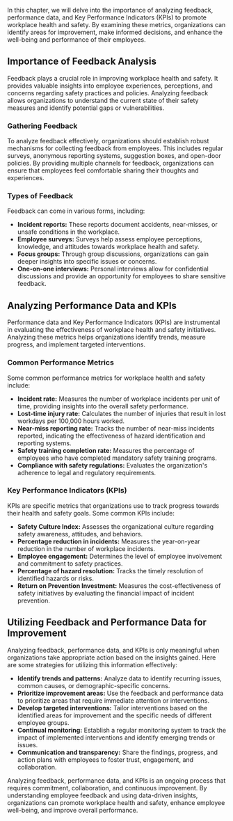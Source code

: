 
In this chapter, we will delve into the importance of analyzing feedback, performance data, and Key Performance Indicators (KPIs) to promote workplace health and safety. By examining these metrics, organizations can identify areas for improvement, make informed decisions, and enhance the well-being and performance of their employees.

## Importance of Feedback Analysis

Feedback plays a crucial role in improving workplace health and safety. It provides valuable insights into employee experiences, perceptions, and concerns regarding safety practices and policies. Analyzing feedback allows organizations to understand the current state of their safety measures and identify potential gaps or vulnerabilities.

### Gathering Feedback

To analyze feedback effectively, organizations should establish robust mechanisms for collecting feedback from employees. This includes regular surveys, anonymous reporting systems, suggestion boxes, and open-door policies. By providing multiple channels for feedback, organizations can ensure that employees feel comfortable sharing their thoughts and experiences.

### Types of Feedback

Feedback can come in various forms, including:

- **Incident reports:** These reports document accidents, near-misses, or unsafe conditions in the workplace.
- **Employee surveys:** Surveys help assess employee perceptions, knowledge, and attitudes towards workplace health and safety.
- **Focus groups:** Through group discussions, organizations can gain deeper insights into specific issues or concerns.
- **One-on-one interviews:** Personal interviews allow for confidential discussions and provide an opportunity for employees to share sensitive feedback.

## Analyzing Performance Data and KPIs

Performance data and Key Performance Indicators (KPIs) are instrumental in evaluating the effectiveness of workplace health and safety initiatives. Analyzing these metrics helps organizations identify trends, measure progress, and implement targeted interventions.

### Common Performance Metrics

Some common performance metrics for workplace health and safety include:

- **Incident rate:** Measures the number of workplace incidents per unit of time, providing insights into the overall safety performance.
- **Lost-time injury rate:** Calculates the number of injuries that result in lost workdays per 100,000 hours worked.
- **Near-miss reporting rate:** Tracks the number of near-miss incidents reported, indicating the effectiveness of hazard identification and reporting systems.
- **Safety training completion rate:** Measures the percentage of employees who have completed mandatory safety training programs.
- **Compliance with safety regulations:** Evaluates the organization's adherence to legal and regulatory requirements.

### Key Performance Indicators (KPIs)

KPIs are specific metrics that organizations use to track progress towards their health and safety goals. Some common KPIs include:

- **Safety Culture Index:** Assesses the organizational culture regarding safety awareness, attitudes, and behaviors.
- **Percentage reduction in incidents:** Measures the year-on-year reduction in the number of workplace incidents.
- **Employee engagement:** Determines the level of employee involvement and commitment to safety practices.
- **Percentage of hazard resolution:** Tracks the timely resolution of identified hazards or risks.
- **Return on Prevention Investment:** Measures the cost-effectiveness of safety initiatives by evaluating the financial impact of incident prevention.

## Utilizing Feedback and Performance Data for Improvement

Analyzing feedback, performance data, and KPIs is only meaningful when organizations take appropriate action based on the insights gained. Here are some strategies for utilizing this information effectively:

- **Identify trends and patterns:** Analyze data to identify recurring issues, common causes, or demographic-specific concerns.
- **Prioritize improvement areas:** Use the feedback and performance data to prioritize areas that require immediate attention or interventions.
- **Develop targeted interventions:** Tailor interventions based on the identified areas for improvement and the specific needs of different employee groups.
- **Continual monitoring:** Establish a regular monitoring system to track the impact of implemented interventions and identify emerging trends or issues.
- **Communication and transparency:** Share the findings, progress, and action plans with employees to foster trust, engagement, and collaboration.

Analyzing feedback, performance data, and KPIs is an ongoing process that requires commitment, collaboration, and continuous improvement. By understanding employee feedback and using data-driven insights, organizations can promote workplace health and safety, enhance employee well-being, and improve overall performance.